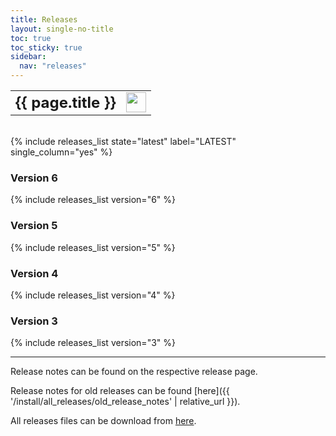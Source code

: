 ```yaml
---
title: Releases
layout: single-no-title
toc: true
toc_sticky: true
sidebar:
  nav: "releases"
---
```


<table style="border: 0px ;"><tr>
<td style="border: 0px"><b><font size="5">{{ page.title }}</font></b></td>
<td style="border: 0px"><a href="{{ 'feed/releases.xml' | relative_url }}"><img style="width:auto; height:2.0em;" src="{{'/assets/images/feed.svg' | relative_url}}"></a></td>
</tr></table>
<br>
{% include releases_list state="latest" label="LATEST" single_column="yes" %}

### Version 6

{% include releases_list version="6" %}

### Version 5

{% include releases_list version="5" %}

### Version 4

{% include releases_list version="4" %}

### Version 3

{% include releases_list version="3" %}

<hr>

Release notes can be found on the respective release page.

Release notes for old releases can be found [here]({{ '/install/all_releases/old_release_notes' | relative_url }}).

All releases files can be download from [here](https://root.cern/download/).

